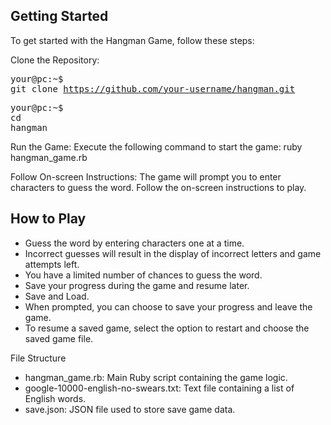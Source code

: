 ## Getting Started
To get started with the Hangman Game, follow these steps:

Clone the Repository:
      <div class="highlight highlight-source-shell notranslate position-relative overflow-auto" dir="auto"><pre>your@pc:<span class="pl-k">~</span>$  git clone https://github.com/your-username/hangman.git</pre><div class="zeroclipboard-container"><clipboard-copy aria-label="Copy" class="ClipboardButton btn btn-invisible js-clipboard-copy m-2 p-0 tooltipped-no-delay d-flex flex-justify-center flex-items-center" data-copy-feedback="Copied!" data-tooltip-direction="w" value="your@pc:~$ git clone git@github.com:Fisola91/hangman.git" tabindex="0" role="button">
      <div class="highlight highlight-source-shell notranslate position-relative overflow-auto" dir="auto"><pre>your@pc:<span class="pl-k">~</span>$ cd hangman</pre><div class="zeroclipboard-container"><clipboard-copy aria-label="Copy" class="ClipboardButton btn btn-invisible js-clipboard-copy m-2 p-0 tooltipped-no-delay d-flex flex-justify-center flex-items-center" data-copy-feedback="Copied!" data-tooltip-direction="w" value="your@pc:~$ git clone git@github.com:Fisola91/hangman.git" tabindex="0" role="button">
     

      
Run the Game:
     Execute the following command to start the game:
     ruby hangman_game.rb
     
Follow On-screen Instructions: The game will prompt you to enter characters to guess the word. Follow the on-screen instructions to play.

## How to Play
<ul dir="auto">
  <li>
    Guess the word by entering characters one at a time.
  </li>
  <li>
   Incorrect guesses will result in the display of incorrect letters and game attempts left.
  </li>
   <li>
   You have a limited number of chances to guess the word.
  </li>
   <li>
  Save your progress during the game and resume later.
  </li>
 <li>
   Save and Load.
  </li>
 <li>
  When prompted, you can choose to save your progress and leave the game.
  </li>
 <li>
 To resume a saved game, select the option to restart and choose the saved game file.
  </li>
</ul


## File Structure
<ul dir="auto">
  <li>
    hangman_game.rb: Main Ruby script containing the game logic.
  </li>
 <li>
   google-10000-english-no-swears.txt: Text file containing a list of English words.
  </li>
 <li>
    save.json: JSON file used to store save game data.
  </li>
</ul    



